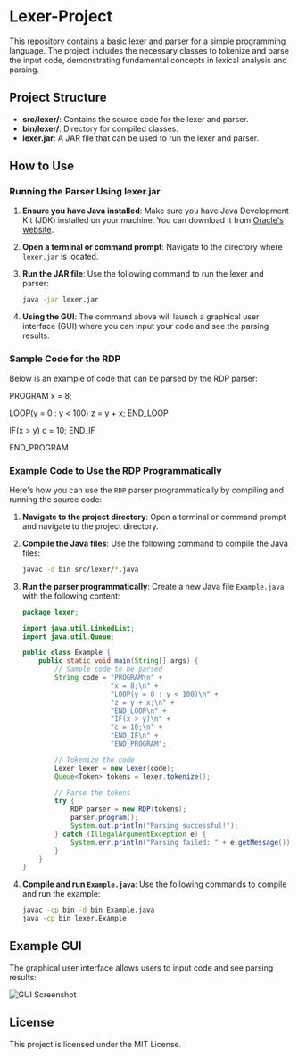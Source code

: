 # Lexer-Project

This repository contains a basic lexer and parser for a simple programming language. The project includes the necessary classes to tokenize and parse the input code, demonstrating fundamental concepts in lexical analysis and parsing.

## Project Structure

- **src/lexer/**: Contains the source code for the lexer and parser.
- **bin/lexer/**: Directory for compiled classes.
- **lexer.jar**: A JAR file that can be used to run the lexer and parser.

## How to Use

### Running the Parser Using lexer.jar

1. **Ensure you have Java installed**: Make sure you have Java Development Kit (JDK) installed on your machine. You can download it from [Oracle's website](https://www.oracle.com/java/technologies/javase-downloads.html).

2. **Open a terminal or command prompt**: Navigate to the directory where `lexer.jar` is located.

3. **Run the JAR file**: Use the following command to run the lexer and parser:

    ```sh
    java -jar lexer.jar
    ```

4. **Using the GUI**: The command above will launch a graphical user interface (GUI) where you can input your code and see the parsing results.

### Sample Code for the RDP

Below is an example of code that can be parsed by the RDP parser:

PROGRAM
x = 8;

LOOP(y = 0 : y < 100)
z = y + x;
END_LOOP

IF(x > y)
c = 10;
END_IF

END_PROGRAM


### Example Code to Use the RDP Programmatically

Here's how you can use the `RDP` parser programmatically by compiling and running the source code:

1. **Navigate to the project directory**: Open a terminal or command prompt and navigate to the project directory.

2. **Compile the Java files**: Use the following command to compile the Java files:

    ```sh
    javac -d bin src/lexer/*.java
    ```

3. **Run the parser programmatically**: Create a new Java file `Example.java` with the following content:

    ```java
    package lexer;

    import java.util.LinkedList;
    import java.util.Queue;

    public class Example {
        public static void main(String[] args) {
            // Sample code to be parsed
            String code = "PROGRAM\n" +
                          "x = 8;\n" +
                          "LOOP(y = 0 : y < 100)\n" +
                          "z = y + x;\n" +
                          "END_LOOP\n" +
                          "IF(x > y)\n" +
                          "c = 10;\n" +
                          "END_IF\n" +
                          "END_PROGRAM";

            // Tokenize the code
            Lexer lexer = new Lexer(code);
            Queue<Token> tokens = lexer.tokenize();

            // Parse the tokens
            try {
                RDP parser = new RDP(tokens);
                parser.program();
                System.out.println("Parsing successful!");
            } catch (IllegalArgumentException e) {
                System.err.println("Parsing failed: " + e.getMessage());
            }
        }
    }
    ```

4. **Compile and run `Example.java`**: Use the following commands to compile and run the example:

    ```sh
    javac -cp bin -d bin Example.java
    java -cp bin lexer.Example
    ```

## Example GUI

The graphical user interface allows users to input code and see parsing results:

![GUI Screenshot](path_to_screenshot)

## License

This project is licensed under the MIT License.


